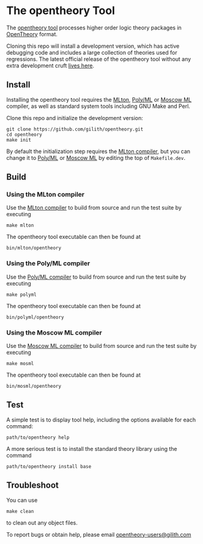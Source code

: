 The opentheory Tool
===================

The [opentheory tool][] processes higher order logic theory packages in [OpenTheory][] format.

Cloning this repo will install a development version, which has active debugging code and includes a large collection of theories used for regressions. The latest official release of the opentheory tool without any extra development cruft [lives here][opentheory tool].

Install
-------

Installing the opentheory tool requires the [MLton][], [Poly/ML][] or [Moscow ML][] compiler, as well as standard system tools including GNU Make and Perl.</p>

Clone this repo and initialize the development version:

    git clone https://github.com/gilith/opentheory.git
    cd opentheory
    make init

By default the initialization step requires the [MLton compiler][Mlton], but you can change it to [Poly/ML][] or [Moscow ML][] by editing the top of `Makefile.dev`.

Build
-----

### Using the MLton compiler

Use the [MLton compiler][MLton] to build from source and run the test suite by executing

    make mlton

The opentheory tool executable can then be found at

    bin/mlton/opentheory

### Using the Poly/ML compiler

Use the [Poly/ML compiler][Poly/ML] to build from source and run the test suite by executing

    make polyml

The opentheory tool executable can then be found at

    bin/polyml/opentheory

### Using the Moscow ML compiler

Use the [Moscow ML compiler][Moscow ML] to build from source and run the test suite by executing

    make mosml

The opentheory tool executable can then be found at

    bin/mosml/opentheory

Test
----

A simple test is to display tool help, including the options available for each command:

    path/to/opentheory help

A more serious test is to install the standard theory library using the command

    path/to/opentheory install base

Troubleshoot
------------

You can use

    make clean

to clean out any object files.

To report bugs or obtain help, please email <opentheory-users@gilith.com>

[OpenTheory]: http://www.gilith.com/research/opentheory/ "The OpenTheory project home page"
[opentheory tool]: http://www.gilith.com/software/opentheory/ "The opentheory tool"
[MLton]: http://www.mlton.org/ "The MLton compiler"
[Poly/ML]: http://www.polyml.org/ "The Poly/ML compiler"
[Moscow ML]: http://www.dina.dk/~sestoft/mosml.html "The Moscow ML compiler"
